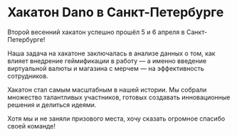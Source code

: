 # Хакатон Dano в Санкт-Петербурге
Второй весенний хакатон успешно прошёл 5 и 6 апреля в Санкт-Петербурге!

Наша задача на хакатоне заключалась в анализе данных о том, как влияет внедрение геймификации в работу — а именно введение виртуальной валюты и магазина с мерчем — на эффективность сотрудников.  

Хакатон стал самым масштабным в нашей истории. Мы собрали множество талантливых участников, готовых создавать инновационные решения и делиться идеями. 

Хотя мы и не заняли призового места, хочу сказать огромное спасибо своей команде!
